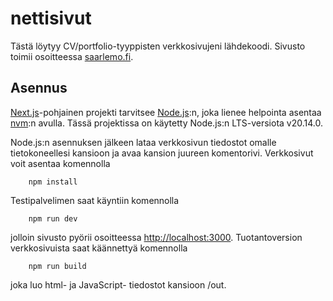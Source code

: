 # nettisivut
Tästä löytyy CV/portfolio-tyyppisten verkkosivujeni lähdekoodi. Sivusto toimii osoitteessa [saarlemo.fi](https://saarlemo.fi).

## Asennus
[Next.js](https://nextjs.org/)-pohjainen projekti tarvitsee [Node.js](https://nodejs.org):n, joka lienee helpointa asentaa [nvm](https://github.com/nvm-sh/nvm):n avulla. Tässä projektissa on käytetty Node.js:n LTS-versiota v20.14.0.

Node.js:n asennuksen jälkeen lataa verkkosivun tiedostot omalle tietokoneellesi kansioon ja avaa kansion juureen komentorivi. Verkkosivut voit asentaa komennolla
```
    npm install
```
Testipalvelimen saat käyntiin komennolla
```
    npm run dev
```
jolloin sivusto pyörii osoitteessa [http://localhost:3000](http://localhost:3000). Tuotantoversion verkkosivuista saat käännettyä komennolla
```
    npm run build
```
joka luo html- ja JavaScript- tiedostot kansioon /out.